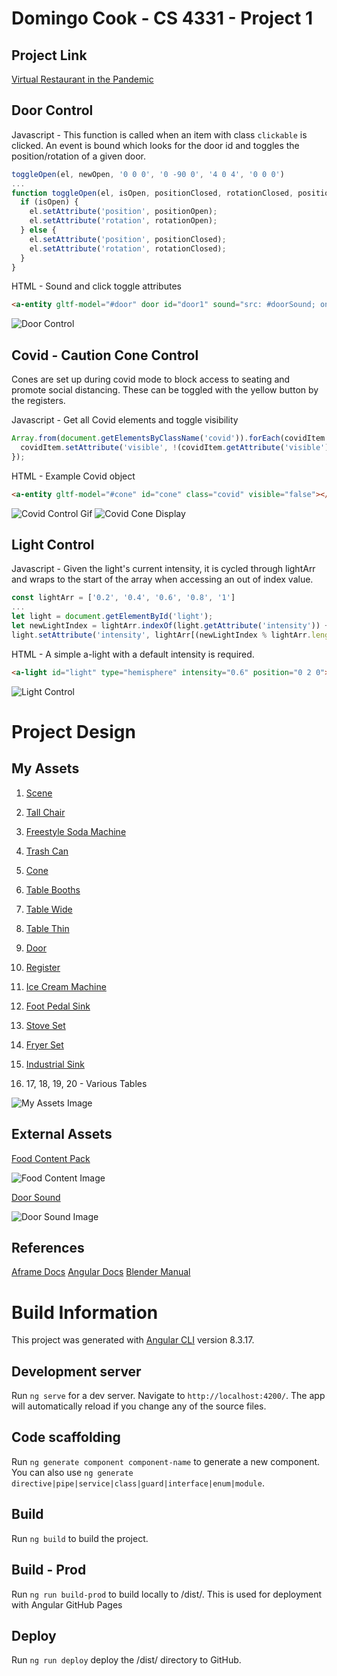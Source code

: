 # Domingo Cook - CS 4331 - Project 1

## Project Link
[Virtual Restaurant in the Pandemic](https://dj9123.github.io/CS-4331-Project-One/)


## Door Control

Javascript - This function is called when an item with class `clickable` is clicked. An event is bound which looks for the door id and toggles the position/rotation of a given door.
```Javascript
toggleOpen(el, newOpen, '0 0 0', '0 -90 0', '4 0 4', '0 0 0')
...
function toggleOpen(el, isOpen, positionClosed, rotationClosed, positionOpen, rotationOpen) {
  if (isOpen) {
    el.setAttribute('position', positionOpen);
    el.setAttribute('rotation', rotationOpen);
  } else {
    el.setAttribute('position', positionClosed);
    el.setAttribute('rotation', rotationClosed);
  }
}
```
HTML - Sound and click toggle attributes
```HTML
<a-entity gltf-model="#door" door id="door1" sound="src: #doorSound; on: click" class="clickable" isOpen="false"></a-entity>
```

![Door Control](https://i.imgur.com/KWapLfx.gif)

## Covid - Caution Cone Control
Cones are set up during covid mode to block access to seating and promote social distancing. These can be toggled with the yellow button by the registers.


Javascript - Get all Covid elements and toggle visibility
```Javascript
Array.from(document.getElementsByClassName('covid')).forEach(covidItem => {
  covidItem.setAttribute('visible', !(covidItem.getAttribute('visible')))
});
```
HTML - Example Covid object
```HTML
<a-entity gltf-model="#cone" id="cone" class="covid" visible="false"></a-entity>
```

![Covid Control Gif](https://i.imgur.com/XJ7GtaH.gif)
![Covid Cone Display](https://i.imgur.com/lzmPlji.png)

## Light Control

Javascript - Given the light's current intensity, it is cycled through lightArr and wraps to the start of the array when accessing an out of index value.
```Javascript
const lightArr = ['0.2', '0.4', '0.6', '0.8', '1']
...
let light = document.getElementById('light');
let newLightIndex = lightArr.indexOf(light.getAttribute('intensity')) + 1;
light.setAttribute('intensity', lightArr[(newLightIndex % lightArr.length + lightArr.length) % lightArr.length])
```

HTML - A simple a-light with a default intensity is required.
```HTML
<a-light id="light" type="hemisphere" intensity="0.6" position="0 2 0"></a-light>
```

![Light Control](https://i.imgur.com/FMyTK9C.gif)


# Project Design

## My Assets
1. [Scene](https://i.imgur.com/9Fzt0WM.png)
2. [Tall Chair](https://i.imgur.com/Nxbyjbz.png)
3. [Freestyle Soda Machine](https://i.imgur.com/MLGZ9r8.png)
4. [Trash Can](https://i.imgur.com/8zlGWq3.png)
5. [Cone](https://i.imgur.com/M2jewG9.png)
6. [Table Booths](https://i.imgur.com/wcBG25i.png)
7. [Table Wide](https://i.imgur.com/BNcLbxg.png)
8. [Table Thin](https://i.imgur.com/CXMNP5z.png)
9. [Door](https://i.imgur.com/LuxHGDJ.png)
10. [Register](https://i.imgur.com/0WBSUWB.png)
11. [Ice Cream Machine](https://i.imgur.com/w4jlNl4.png)
12. [Foot Pedal Sink](https://i.imgur.com/NSEgmU1.png)
13. [Stove Set](https://i.imgur.com/jXunvnM.png)
14. [Fryer Set](https://i.imgur.com/o67bL9F.png)
15. [Industrial Sink](https://i.imgur.com/UKDR75W.png)

16. 17, 18, 19, 20 - Various Tables


![My Assets Image](https://i.imgur.com/uajpO2g.png)

## External Assets
[Food Content Pack](http://quaternius.com/)

![Food Content Image](https://i.imgur.com/St1jJqo.png)

[Door Sound](https://minecraft.gamepedia.com/Door#Sounds)

![Door Sound Image](https://static.wikia.nocookie.net/minecraft_gamepedia/images/0/0a/Oak_Door_BE4.png/revision/latest/scale-to-width-down/300?cb=20200918134933)

## References
[Aframe Docs](https://aframe.io/docs/1.0.0/introduction/)
[Angular Docs](https://angular.io/docs)
[Blender Manual](https://docs.blender.org/manual/en/latest/)



# Build Information
This project was generated with [Angular CLI](https://github.com/angular/angular-cli) version 8.3.17.

## Development server

Run `ng serve` for a dev server. Navigate to `http://localhost:4200/`. The app will automatically reload if you change any of the source files.

## Code scaffolding

Run `ng generate component component-name` to generate a new component. You can also use `ng generate directive|pipe|service|class|guard|interface|enum|module`.

## Build

Run `ng build` to build the project.

## Build - Prod
Run `ng run build-prod` to build locally to /dist/. This is used for deployment with Angular GitHub Pages

## Deploy
Run `ng run deploy` deploy the /dist/ directory to GitHub.